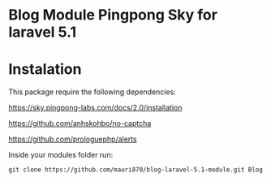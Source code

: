 # Blog Module Pingpong Sky for laravel 5.1


# Instalation

This package require the following dependencies: 

https://sky.pingpong-labs.com/docs/2.0/installation

https://github.com/anhskohbo/no-captcha

https://github.com/prologuephp/alerts


Inside your modules folder run:
<pre><code>git clone https://github.com/mauri870/blog-laravel-5.1-module.git Blog</code></pre>
